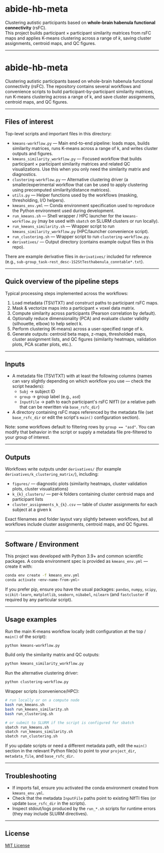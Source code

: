 # abide-hb-meta

Clustering autistic participants based on **whole-brain habenula functional connectivity** (rsFC).  
This project builds participant × participant similarity matrices from rsFC maps and applies K-means clustering across a range of *k*, saving cluster assignments, centroid maps, and QC figures.

---

# abide-hb-meta

Clustering autistic participants based on whole-brain habenula functional connectivity (rsFC). The repository contains several workflows and convenience scripts to build participant-by-participant similarity matrices, run K-means clustering across a range of k, and save cluster assignments, centroid maps, and QC figures.

---

## Files of interest

Top-level scripts and important files in this directory:

- `kmeans-workflow.py` — Main end-to-end pipeline: loads maps, builds similarity matrices, runs K-means across a range of k, and writes cluster outputs and figures.
- `kmeans_similarity_workflow.py` — Focused workflow that builds participant × participant similarity matrices and related QC visualizations. Use this when you only need the similarity matrix and diagnostics.
- `clustering-workflow.py` — Alternative clustering driver (a smaller/experimental workflow that can be used to apply clustering using precomputed similarity/distance matrices).
- `utils.py` — Helper functions used by the workflows (masking, thresholding, I/O helpers).
- `kmeans_env.yml` — Conda environment specification used to reproduce the Python environment used during development.
- `run_kmeans.sh` — Shell wrapper / HPC launcher for the `kmeans-workflow.py` (may be used with `sbatch` on SLURM clusters or run locally).
- `run_kmeans_similarity.sh` — Wrapper script to run `kmeans_similarity_workflow.py` (HPC/launcher convenience script).
- `run_clustering.sh` — Wrapper script to run `clustering-workflow.py`.
- `derivatives/` — Output directory (contains example output files in this repo).

There are example derivative files in `derivatives/` included for reference (e.g., `sub-group_task-rest_desc-1S2StTesthabenula_conntable*.txt`).

---

## Quick overview of the pipeline steps

Typical processing steps implemented across the workflows:

1. Load metadata (TSV/TXT) and construct paths to participant rsFC maps.
2. Mask & vectorize maps into a participant × voxel data matrix.
3. Compute similarity across participants (Pearson correlation by default).
4. Optionally reduce dimensionality (PCA) and evaluate cluster validity (silhouette, elbow) to help select k.
5. Perform clustering (K-means) across a user-specified range of k.
6. Generate outputs: centroid beta maps, z-maps, thresholded maps, cluster assignment lists, and QC figures (similarity heatmaps, validation plots, PCA scatter plots, etc.).

---

## Inputs

- A metadata file (TSV/TXT) with at least the following columns (names can vary slightly depending on which workflow you use — check the script headers):
  - `Subj` → subject ID
  - `group` → group label (e.g., `asd`)
  - `InputFile` → path to each participant's rsFC NIfTI (or a relative path that can be rewritten via `base_rsfc_dir`)
- A directory containing rsFC maps referenced by the metadata file (set `base_rsfc_dir` or edit the script's `main()` configuration section).

Note: some workflows default to filtering rows by `group == "asd"`. You can modify that behavior in the script or supply a metadata file pre-filtered to your group of interest.

---

## Outputs

Workflows write outputs under `derivatives/` (for example `derivatives/k_clustering_matrix/`), including:

- `figures/` — diagnostic plots (similarity heatmaps, cluster validation plots, cluster visualizations)
- `k_{k}_clusters/` — per-k folders containing cluster centroid maps and participant lists
- `cluster_assignments_k_{k}.csv` — table of cluster assignments for each subject at a given k

Exact filenames and folder layout vary slightly between workflows, but all workflows include cluster assignments, centroid maps, and QC figures.

---

## Software / Environment

This project was developed with Python 3.9+ and common scientific packages. A conda environment spec is provided as `kmeans_env.yml` — create it with:

```bash
conda env create -f kmeans_env.yml
conda activate <env-name-from-yml>
```

If you prefer pip, ensure you have the usual packages: `pandas`, `numpy`, `scipy`, `scikit-learn`, `matplotlib`, `seaborn`, `nibabel`, `nilearn` (and `fastcluster` if required by any particular script).

---

## Usage examples

Run the main K-means workflow locally (edit configuration at the top / `main()` of the script):

```bash
python kmeans-workflow.py
```

Build only the similarity matrix and QC outputs:

```bash
python kmeans_similarity_workflow.py
```

Run the alternative clustering driver:

```bash
python clustering-workflow.py
```

Wrapper scripts (convenience/HPC):

```bash
# run locally or on a compute node
bash run_kmeans.sh
bash run_kmeans_similarity.sh
bash run_clustering.sh

# or submit to SLURM if the script is configured for sbatch
sbatch run_kmeans.sh
sbatch run_kmeans_similarity.sh
sbatch run_clustering.sh
```

If you update scripts or need a different metadata path, edit the `main()` section in the relevant Python file(s) to point to your `project_dir`, `metadata_file`, and `base_rsfc_dir`.

---

## Troubleshooting

- If imports fail, ensure you activated the conda environment created from `kmeans_env.yml`.
- Check that the metadata `InputFile` paths point to existing NIfTI files (or update `base_rsfc_dir` in the scripts).
- Inspect stdout/logs produced by the `run_*.sh` scripts for runtime errors (they may include SLURM directives).

---

## License
[MIT License](LICENSE)
